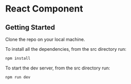 # React Component

## Getting Started

Clone the repo on your local machine.

To install all the dependencies, from the src directory run:

```bash
npm install
```

To start the dev server, from the src directory run:

```bash
npm run dev
```

